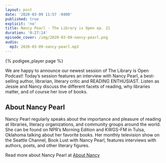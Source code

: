 ```yaml
---
layout: post
date: '2020-03-09 11:57 -0400'
published: true
explicit: 'no'
title: Nancy Pearl - The Library is Open ep. 21
duration: '0:27:14'
episode_cover: /img/2020-03-09-nancy-pearl.png
audio:
  mp3: 2020-03-09-nancy-pearl.mp3
---
```


{% podigee_player page %}

We are happy to announce our newest session of The Library is Open Podcast! Today’s session features an interview with Nancy Pearl, a best-selling author, librarian, literary critic and READING ENTHUSIAST. Listen as Jessie and Nancy discuss the different facets of reading, why libraries matter, and of course her love of books.

## About Nancy Pearl 

Nancy Pearl regularly speaks about the importance and pleasure of reading at libraries, literacy organizations, and community groups around the world.  She can be found on NPR’s Morning Edition and KWGS-FM in Tulsa, Oklahoma talking about her favorite books. Her monthly television show on the Seattle Channel, Book Lust with Nancy Pearl, features interviews with authors, poets, and other literary figures.

Read more about Nancy Pearl at [About Nancy](https://www.nancypearl.com/about-nancy "Nancy Pearl")
